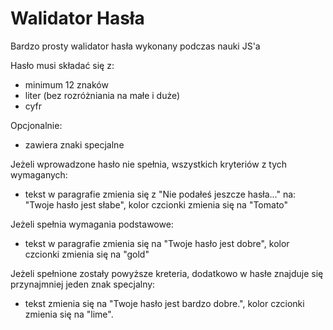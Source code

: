 # Walidator Hasła
Bardzo prosty walidator hasła wykonany podczas nauki JS'a

Hasło musi składać się z:
- minimum 12 znaków
- liter (bez rozróżniania na małe i duże)
- cyfr

Opcjonalnie:
- zawiera znaki specjalne

Jeżeli wprowadzone hasło nie spełnia, wszystkich kryteriów z tych wymaganych:
- tekst w paragrafie zmienia się z "Nie podałeś jeszcze hasła..." na: "Twoje hasło jest słabe", kolor czcionki zmienia się na "Tomato"

Jeżeli spełnia wymagania podstawowe:
- tekst w paragrafie zmienia się na "Twoje hasło jest dobre", kolor czcionki zmienia się na "gold"

Jeżeli spełnione zostały powyższe kreteria, dodatkowo w hasłe znajduje się przynajmniej jeden znak specjalny:
- tekst zmienia się na "Twoje hasło jest bardzo dobre.", kolor czcionki zmienia się na "lime".
